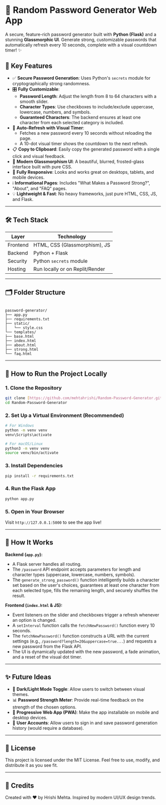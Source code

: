# 🔐 Random Password Generator Web App

A secure, feature-rich password generator built with **Python (Flask)** and a stunning **Glassmorphic UI**. Generate strong, customizable passwords that automatically refresh every 10 seconds, complete with a visual countdown timer! ✨

## 🧰 Key Features

* ✅ **Secure Password Generation**: Uses Python's `secrets` module for cryptographically strong randomness.
* 🎛️ **Fully Customizable**:
    * **Password Length**: Adjust the length from 8 to 64 characters with a smooth slider.
    * **Character Types**: Use checkboxes to include/exclude uppercase, lowercase, numbers, and symbols.
    * **Guaranteed Characters**: The backend ensures at least one character from each selected category is included.
* 🔁 **Auto-Refresh with Visual Timer**:
    * Fetches a new password every 10 seconds without reloading the page.
    * A 10-dot visual timer shows the countdown to the next refresh.
* 📋 **Copy to Clipboard**: Easily copy the generated password with a single click and visual feedback.
* 🌈 **Modern Glassmorphism UI**: A beautiful, blurred, frosted-glass interface built with pure CSS.
* 📱 **Fully Responsive**: Looks and works great on desktops, tablets, and mobile devices.
* ℹ️ **Informational Pages**: Includes "What Makes a Password Strong?", "About", and "FAQ" pages.
* 💡 **Lightweight & Fast**: No heavy frameworks, just pure HTML, CSS, JS, and Flask.

---

## 🛠️ Tech Stack

| Layer    | Technology                      |
| -------- | ------------------------------- |
| Frontend | HTML, CSS (Glassmorphism), JS   |
| Backend  | Python + Flask                  |
| Security | Python `secrets` module         |
| Hosting  | Run locally or on Replit/Render |

---

## 🗂️ Folder Structure

```

password-generator/
├── app.py
├── requirements.txt
├── static/
│   └── style.css
└── templates/
├── base.html
├── index.html
├── about.html
├── strong.html
└── faq.html

````

---

## 🚀 How to Run the Project Locally

### 1. Clone the Repository

```bash
git clone [https://github.com/mehtahrishi/Random-Password-Generator.git](https://github.com/mehtahrishi/Random-Password-Generator.git)
cd Random-Password-Generator
````

### 2\. Set Up a Virtual Environment (Recommended)

```bash
# For Windows
python -m venv venv
venv\Scripts\activate

# For macOS/Linux
python3 -m venv venv
source venv/bin/activate
```

### 3\. Install Dependencies

```bash
pip install -r requirements.txt
```

### 4\. Run the Flask App

```bash
python app.py
```

### 5\. Open in Your Browser

Visit `http://127.0.0.1:5000` to see the app live\!

-----

## 🤔 How It Works

**Backend (`app.py`):**

  * A Flask server handles all routing.
  * The `/password` API endpoint accepts parameters for length and character types (uppercase, lowercase, numbers, symbols).
  * The `generate_strong_password()` function intelligently builds a character set based on the user's choices, guarantees at least one character from each selected type, fills the remaining length, and securely shuffles the result.

**Frontend (`index.html` & JS):**

  * Event listeners on the slider and checkboxes trigger a refresh whenever an option is changed.
  * A `setInterval` function calls the `fetchNewPassword()` function every 10 seconds.
  * The `fetchNewPassword()` function constructs a URL with the current settings (e.g., `/password?length=20&uppercase=true...`) and requests a new password from the Flask API.
  * The UI is dynamically updated with the new password, a fade animation, and a reset of the visual dot timer.

-----

## ✨ Future Ideas

  * 🎨 **Dark/Light Mode Toggle**: Allow users to switch between visual themes.
  * 📊 **Password Strength Meter**: Provide real-time feedback on the strength of the chosen options.
  * 📱 **Progressive Web App (PWA)**: Make the app installable on mobile and desktop devices.
  * 🔐 **User Accounts**: Allow users to sign in and save password generation history (would require a database).

-----

## 📄 License

This project is licensed under the MIT License. Feel free to use, modify, and distribute it as you see fit.

-----

## 🤝 Credits

Created with ❤️ by Hrishi Mehta. Inspired by modern UI/UX design trends.
